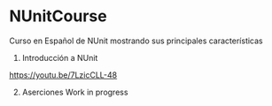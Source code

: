 # NUnitCourse

Curso en Español de NUnit mostrando sus principales características



1. Introducción a NUnit

https://youtu.be/7LzicCLL-48

2. Aserciones
Work in progress
